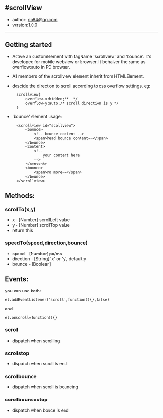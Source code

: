 #scrollView
----
* author: rio84@qq.com
* version:1.0.0

 --------

## Getting started
* Active an customElement with tagName 'scrollview' and 'bounce'. It's developed for mobile webview or browser. It behaiver the same as overflow:auto in PC browser.
* All members of the scrollview element inherit from HTMLElement.
* descide the direction to scroll according to css overflow settings. eg:

    	scrollview{
    		overflow-x:hidden;/*  */
    		overflow-y:auto;/* scroll direction is y */
    	}
* 'bounce' element usage:

		<scrollview id="scollview">
			<bounce>
				<!-- bounce content -->
				<span>head bounce content~~</span>
			</bounce>
			<content>
				<!--
					your content here 
				-->
			</content>
			<bounce>			
				<span>no more~~</span>
			</bounce>
		</scrollview>




## Methods:

### scrollTo(x,y)
* x - [Number] scrollLeft value
* y - [Number] scrollTop value
* return this

### speedTo(speed,direction,bounce)
* speed - [Number] px/ms
* direction - [String] 'x' or 'y', default:y
* bounce - [Boolean]



## Events:
you can use both:

	el.addEventListener('scroll',function(){},false)
and 

	el.onscroll=function(){}
### scroll
* dispatch when scrolling

### scrollstop
* dispatch when scroll is end

### scrollbounce
* dispatch when scroll is bouncing

### scrollbouncestop
* dispatch when bouce is end





